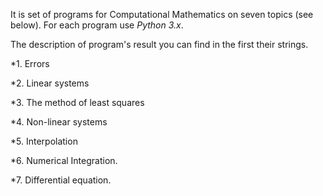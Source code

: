 It is set of programs for Computational Mathematics on seven topics (see below). For each program use *Python 3.x*.

The description of program's result you can find in the first their strings. 

*1. Errors 

*2. Linear systems 

*3. The method of least squares 

*4. Non-linear systems 

*5. Interpolation 

*6. Numerical Integration. 

*7. Differential equation.
